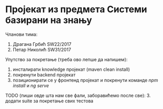 # Пројекат из предмета Системи базирани на знању

Чланови тима:
1. Драгана Грбић SW22/2017
2. Петар Николић SW31/2017

Упутство за покретање (треба ово лепше да напишем):
1. инсталирати knowledge пројекат (maven clean install)
2. покренути backend пројекат
3. позиционирати се у фронтенд пројекат и покренути команде *npm install* и *ng serve*

TODO (пиши овде шта нам све фали, заборавићемо после све):
3. додати suite за покретање свих тестова

